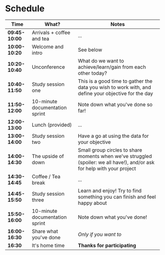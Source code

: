 # Schedule

Time | What? | Notes
--- | --- | ---
**09:45-10:00** | Arrivals + coffee and tea  | ...
**10:00-10:20** | Welcome and intro | See below
**10:20-10:40** | Unconference | What do we want to achieve/learn/gain from each other today?
**10:40-11:50** | Study session one | This is a good time to gather the data you wish to work with, and define your objective for the day
**11:50-12:00** | 10-minute documentation sprint | Note down what you've done so far!
**12:00-13:00** | Lunch (provided) |  ...
**13:00-14:00** | Study session two | Have a go at using the data for your objective 
**14:00-14:30** | The upside of down | Small group circles to share moments when we've struggled (spoiler: we all have!), and/or ask for help with your project
**14:30-14:45** | Coffee / Tea break | ...
**14:45-15:50** | Study session three | Learn and enjoy! Try to find something you can finish and feel happy about
**15:50-16:00** | 10-minute documentation sprint | Note down what you've done!
**16:00-16:30** | Share what you've done | *Only if you want to*
**16:30** | It's home time | **Thanks for participating**

